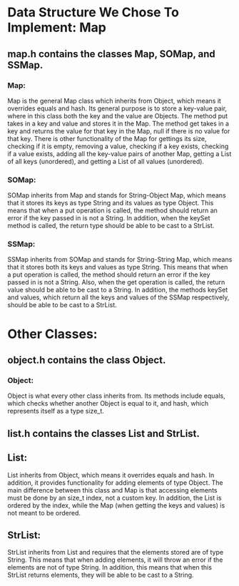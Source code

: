 # Data Structure We Chose To Implement: Map

## map.h contains the classes Map, SOMap, and SSMap.

### Map:
Map is the general Map class which inherits from Object, which means it overrides equals and hash. Its general purpose is to store a key-value pair, where in this class both the key and the value are Objects. The method put takes in a key and value and stores it in the Map. The method get takes in a key and returns the value for that key in the Map, null if there is no value for that key. There is other functionality of the Map for gettings its size, checking if it is empty, removing a value, checking if a key exists, checking if a value exists, adding all the key-value pairs of another Map, getting a List of all keys (unordered), and getting a List of all values (unordered).

### SOMap:
SOMap inherits from Map and stands for String-Object Map, which means that it stores its keys as type String and its values as type Object. This means that when a put operation is called, the method should return an error if the key passed in is not a String. In addition, when the keySet method is called, the return type should be able to be cast to a StrList.

### SSMap:
SSMap inherits from SOMap and stands for String-String Map, which means that it stores both its keys and values as type String. This means that when a put operation is called, the method should return an error if the key passed in is not a String. Also, when the get operation is called, the return value should be able to be cast to a String. In addition, the methods keySet and values, which return all the keys and values of the SSMap respectively, should be able to be cast to a StrList.


# Other Classes:

## object.h contains the class Object.
### Object:
Object is what every other class inherits from. Its methods include equals, which checks whether another Object is equal to it, and hash, which represents itself as a type size_t.

## list.h contains the classes List and StrList.
## List:
List inherits from Object, which means it overrides equals and hash. In addition, it provides functionality for adding elements of type Object. The main difference between this class and Map is that accessing elements must be done by an size_t index, not a custom key. In addition, the List is ordered by the index, while the Map (when getting the keys and values) is not meant to be ordered.

## StrList:
StrList inherits from List and requires that the elements stored are of type String. This means that when adding elements, it will throw an error if the elements are not of type String. In addition, this means that when this StrList returns elements, they will be able to be cast to a String.
